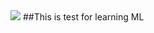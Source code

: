 <img src="https://img.icons8.com/ios/50/000000/for-experienced.png">
##This is test for learning ML
